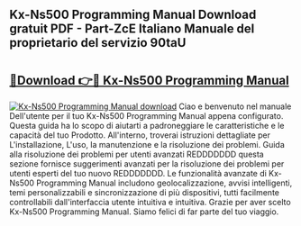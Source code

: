 ## Kx-Ns500 Programming Manual Download gratuit PDF - Part-ZcE Italiano Manuale del proprietario del servizio 90taU

# <h2><a href="http://dfet0zx.blite.top/?on=Kx-Ns500+Programming+Manual">🔗Download 👉🔴 Kx-Ns500 Programming Manual</a></h2>

[![Kx-Ns500 Programming Manual download](https://i.imgur.com/lujVjoI.png)](http://dfet0zx.blite.top/?on=Kx-Ns500+Programming+Manual)
Ciao e benvenuto nel manuale Dell'utente per il tuo Kx-Ns500 Programming Manual appena configurato. Questa guida ha lo scopo di aiutarti a padroneggiare le caratteristiche e le capacità del tuo Prodotto. All'interno, troverai istruzioni dettagliate per L'installazione, L'uso, la manutenzione e la risoluzione dei problemi. Guida alla risoluzione dei problemi per utenti avanzati REDDDDDDD questa sezione fornisce suggerimenti avanzati per la risoluzione dei problemi per utenti esperti del tuo nuovo REDDDDDDD. Le funzionalità avanzate di Kx-Ns500 Programming Manual includono geolocalizzazione, avvisi intelligenti, temi personalizzabili e sincronizzazione di più dispositivi, tutti facilmente controllabili dall'interfaccia utente intuitiva e intuitiva. Grazie per aver scelto Kx-Ns500 Programming Manual. Siamo felici di far parte del tuo viaggio.
